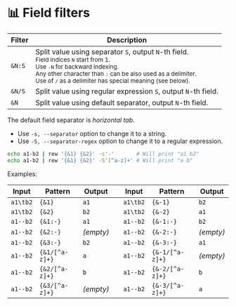 # 📊 Field filters

| Filter  | Description                                                     |
| ------- | --------------------------------------------------------------- |
| `&N:S`  | Split value using separator `S`, output `N`-th field.<br><small>Field indices `N` start from 1.<br>Use `-N` for backward indexing.<br>Any other character than `:` can be also used as a delimiter.<br>Use of `/` as a delimiter has special meaning (see below).</small> |
| `&N/S`  | Split value using regular expression `S`, output `N`-th field. |
| `&N`    | Split value using default separator, output `N`-th field.       |

The default field separator is *horizontal tab*.

- Use `-s, --separator` option to change it to a string.
- Use `-S, --separator-regex` option to change it to a regular expression.

```bash
echo a1-b2 | rew '{&1} {&2}' -s'-'       # Will print "a1 b2"
echo a1-b2 | rew '{&1} {&2}' -S'[^a-z]+' # Will print "a b"
```

Examples:

| Input    | Pattern        | Output    | | Input    | Pattern         | Output    |
| -------- | -------------- | --------- |-| -------- | --------------- | --------- |
| `a1\tb2` | `{&1}`         | `a1`      | | `a1\tb2` | `{&-1}`         | `b2`      |
| `a1\tb2` | `{&2}`         | `b2`      | | `a1\tb2` | `{&-2}`         | `a1`      |
| `a1--b2` | `{&1:-}`       | `a1`      | | `a1--b2` | `{&-1:-}`       | `b2`      |
| `a1--b2` | `{&2:-}`       | *(empty)* | | `a1--b2` | `{&-2:-}`       | *(empty)* |
| `a1--b2` | `{&3:-}`       | `b2`      | | `a1--b2` | `{&-3:-}`       | `a1`      |
| `a1--b2` | `{&1/[^a-z]+}` | `a`       | | `a1--b2` | `{&-1/[^a-z]+}` | *(empty)* |
| `a1--b2` | `{&2/[^a-z]+}` | `b`       | | `a1--b2` | `{&-2/[^a-z]+}` | `b`       |
| `a1--b2` | `{&3/[^a-z]+}` | *(empty)* | | `a1--b2` | `{&-3/[^a-z]+}` | `a`       |
